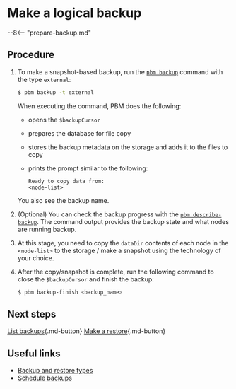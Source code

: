 # Make a logical backup

--8<-- "prepare-backup.md"

## Procedure

1. To make a snapshot-based backup, run the [`pbm backup`](../reference/pbm-commands.md#pbm-backup) command with the type `external`:

    ```{.bash data-prompt="$"}
    $ pbm backup -t external 
    ```    

    When executing the command, PBM does the following:    

    * opens the `$backupCursor`
    * prepares the database for file copy
    * stores the backup metadata on the storage and adds it to the files to copy
    * prints the prompt similar to the following:    

       ```{.text .no-copy}
       Ready to copy data from:
       <node-list>
       ```    

    You also see the backup name. 

2. (Optional) You can check the backup progress with the [`pbm describe-backup`](../reference/pbm-commands.md#pbm-describe-backup). The command output provides the backup state and what nodes are running backup.

3. At this stage, you need to copy the `dataDir` contents of each node in the `<node-list>` to the storage / make a snapshot using the technology of your choice. 

4. After the copy/snapshot is complete, run the following command to close the `$backupCursor` and finish the backup: 

    ```{.bash data-prompt="$"}
    $ pbm backup-finish <backup_name>
    ```



## Next steps

[List backups](../usage/list-backup.md){.md-button}
[Make a restore](restore.md){.md-button}

## Useful links

* [Backup and restore types](../features/backup-types.md)
* [Schedule backups](../usage/schedule-backup.md)

